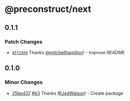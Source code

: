 # @preconstruct/next

## 0.1.1

### Patch Changes

- [`8ff2569`](https://github.com/preconstruct/preconstruct/commit/8ff2569d9f6f82b432f7a1e20d4f545c238dfee4) Thanks [@mitchellhamilton](https://github.com/mitchellhamilton)! - Improve README

## 0.1.0

### Minor Changes

- [25be437](https://github.com/preconstruct/preconstruct/commit/25be437c7cadea9bcaeb9f601a5c7b1d2593df81) [#63](https://github.com/preconstruct/preconstruct/pull/63) Thanks [@JedWatson](https://github.com/JedWatson)! - Create package
